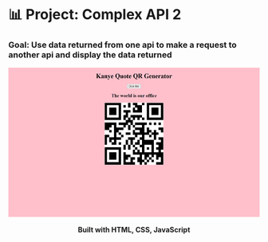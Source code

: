 # 📊 Project: Complex API 2

### Goal: Use data returned from one api to make a request to another api and display the data returned
<p align="center"><img src="css/kanye.png" height=300px></p>
<p align="center"><strong>Built with HTML, CSS, JavaScript</strong></p>

